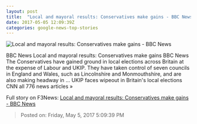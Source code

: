 ```yaml
---
layout: post
title:  "Local and mayoral results: Conservatives make gains - BBC News"
date: 2017-05-05 12:09:39Z
categories: google-news-top-stories
---
```


![Local and mayoral results: Conservatives make gains - BBC News](https://ichef.bbci.co.uk/news/1024/cpsprodpb/169BA/production/_95920629_mediaitem95920627.jpg)

BBC News Local and mayoral results: Conservatives make gains BBC News The Conservatives have gained ground in local elections across Britain at the expense of Labour and UKIP. They have taken control of seven councils in England and Wales, such as Lincolnshire and Monmouthshire, and are also making headway in ... UKIP faces wipeout in Britain's local elections CNN all 776 news articles »


Full story on F3News: [Local and mayoral results: Conservatives make gains - BBC News](http://www.f3nws.com/n/3nxDzG)

> Posted on: Friday, May 5, 2017 5:09:39 PM
